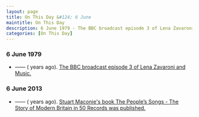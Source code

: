 ```yaml
---
layout: page
title: On This Day &#124; 6 June
maintitle: On This Day
description: 6 June 1979 - The BBC broadcast episode 3 of Lena Zavaroni and Music. 2013 - Stuart Maconie's book The People’s Songs - The Story of Modern Britain in 50 Records was published.
categories: [On This Day]
---
```


### 6 June 1979
* —— (<span id="age1"></span> years ago). [The BBC broadcast episode 3 of Lena Zavaroni and Music.](/bbc%20one/lena%20zavaroni%20and%20music/1979/06/06/lena-zavaroni-and-music.html)

### 6 June 2013
* —— (<span id="age2"></span> years ago). [Stuart Maconie's book The People’s Songs - The Story of Modern Britain in 50 Records was published.](/books/2013/06/06/the-peoples-songs.html)

<!-- Script for calculating number of years ago -->
<script>
var dob = '19790606';
var year = Number(dob.substr(0, 4));
var month = Number(dob.substr(4, 2)) - 1;
var day = Number(dob.substr(6, 2));
var today = new Date();
var age1 = today.getFullYear() - year;
if (today.getMonth() < month || (today.getMonth() == month && today.getDate() < day)) {
age1--;
}
document.getElementById("age1").innerHTML=age1;

var dob = '20130606';
var year = Number(dob.substr(0, 4));
var month = Number(dob.substr(4, 2)) - 1;
var day = Number(dob.substr(6, 2));
var today = new Date();
var age2 = today.getFullYear() - year;
if (today.getMonth() < month || (today.getMonth() == month && today.getDate() < day)) {
age2--;
}
document.getElementById("age2").innerHTML=age2;
</script>

